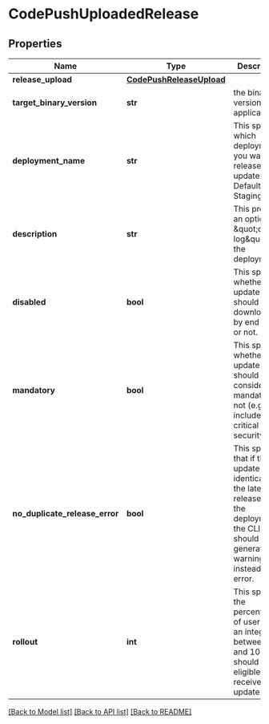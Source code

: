 # CodePushUploadedRelease

## Properties
Name | Type | Description | Notes
------------ | ------------- | ------------- | -------------
**release_upload** | [**CodePushReleaseUpload**](CodePushReleaseUpload.md) |  | 
**target_binary_version** | **str** | the binary version of the application | 
**deployment_name** | **str** | This specifies which deployment you want to release the update to. Default is Staging. | [optional] 
**description** | **str** | This provides an optional \&quot;change log\&quot; for the deployment. | [optional] 
**disabled** | **bool** | This specifies whether an update should be downloadable by end users or not. | [optional] 
**mandatory** | **bool** | This specifies whether the update should be considered mandatory or not (e.g. it includes a critical security fix). | [optional] 
**no_duplicate_release_error** | **bool** | This specifies that if the update is identical to the latest release on the deployment, the CLI should generate a warning instead of an error. | [optional] 
**rollout** | **int** | This specifies the percentage of users (as an integer between 1 and 100) that should be eligible to receive this update. | [optional] 

[[Back to Model list]](../README.md#documentation-for-models) [[Back to API list]](../README.md#documentation-for-api-endpoints) [[Back to README]](../README.md)

